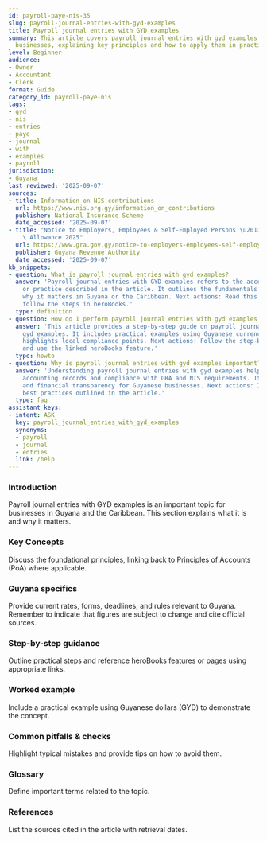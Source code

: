 ```yaml
---
id: payroll-paye-nis-35
slug: payroll-journal-entries-with-gyd-examples
title: Payroll journal entries with GYD examples
summary: This article covers payroll journal entries with gyd examples for Guyanese
  businesses, explaining key principles and how to apply them in practice.
level: Beginner
audience:
- Owner
- Accountant
- Clerk
format: Guide
category_id: payroll-paye-nis
tags:
- gyd
- nis
- entries
- paye
- journal
- with
- examples
- payroll
jurisdiction:
- Guyana
last_reviewed: '2025-09-07'
sources:
- title: Information on NIS contributions
  url: https://www.nis.org.gy/information_on_contributions
  publisher: National Insurance Scheme
  date_accessed: '2025-09-07'
- title: "Notice to Employers, Employees & Self-Employed Persons \u2013 Revised Personal\
    \ Allowance 2025"
  url: https://www.gra.gov.gy/notice-to-employers-employees-self-employed-persons-revised-personal-allowance-and-deductions-for-income-tax-2025-copy/
  publisher: Guyana Revenue Authority
  date_accessed: '2025-09-07'
kb_snippets:
- question: What is payroll journal entries with gyd examples?
  answer: 'Payroll journal entries with GYD examples refers to the accounting concept
    or practice described in the article. It outlines the fundamentals and explains
    why it matters in Guyana or the Caribbean. Next actions: Read this article and
    follow the steps in heroBooks.'
  type: definition
- question: How do I perform payroll journal entries with gyd examples in heroBooks?
  answer: 'This article provides a step-by-step guide on payroll journal entries with
    gyd examples. It includes practical examples using Guyanese currency (GYD) and
    highlights local compliance points. Next actions: Follow the step-by-step section
    and use the linked heroBooks feature.'
  type: howto
- question: Why is payroll journal entries with gyd examples important?
  answer: 'Understanding payroll journal entries with gyd examples helps ensure accurate
    accounting records and compliance with GRA and NIS requirements. It improves decision-making
    and financial transparency for Guyanese businesses. Next actions: Implement the
    best practices outlined in the article.'
  type: faq
assistant_keys:
- intent: ASK
  key: payroll_journal_entries_with_gyd_examples
  synonyms:
  - payroll
  - journal
  - entries
  link: /help
---
```


### Introduction
Payroll journal entries with GYD examples is an important topic for businesses in Guyana and the Caribbean. This section explains what it is and why it matters.

### Key Concepts
Discuss the foundational principles, linking back to Principles of Accounts (PoA) where applicable.

### Guyana specifics
Provide current rates, forms, deadlines, and rules relevant to Guyana. Remember to indicate that figures are subject to change and cite official sources.

### Step-by-step guidance
Outline practical steps and reference heroBooks features or pages using appropriate links.

### Worked example
Include a practical example using Guyanese dollars (GYD) to demonstrate the concept.

### Common pitfalls & checks
Highlight typical mistakes and provide tips on how to avoid them.

### Glossary
Define important terms related to the topic.

### References
List the sources cited in the article with retrieval dates.